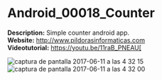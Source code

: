# Android_00018_Counter
<b>Description:</b> Simple counter android app.<br>
<b>Website:</b> http://www.pildorasinformaticas.com<br>
<b>Videotutorial:</b> https://youtu.be/11raB_PNEAU[<br>

![captura de pantalla 2017-06-11 a las 4 32 15](https://user-images.githubusercontent.com/20931963/27007756-c5c182f6-4e5e-11e7-9c7d-7e3c27b9a1e8.png)
![captura de pantalla 2017-06-11 a las 4 32 00](https://user-images.githubusercontent.com/20931963/27007757-c7c99944-4e5e-11e7-89f8-32356ba30319.png)
